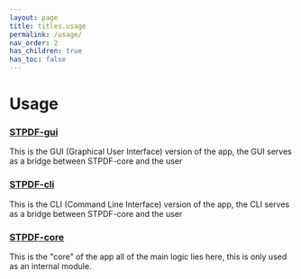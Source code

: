 ```yaml
---
layout: page
title: titles.usage
permalink: /usage/
nav_order: 2
has_children: true
has_toc: false
---
```


# Usage

### [STPDF-gui](stpdf-gui/)

This is the GUI (Graphical User Interface) version of the app,
the GUI serves as a bridge between STPDF-core and the user

### [STPDF-cli](stpdf-cli/)

This is the CLI (Command Line Interface) version of the app,
the CLI serves as a bridge between STPDF-core and the user


### [STPDF-core](stpdf-core/)

This is the "core" of the app all of the main logic lies here, this is only used as an internal module.

